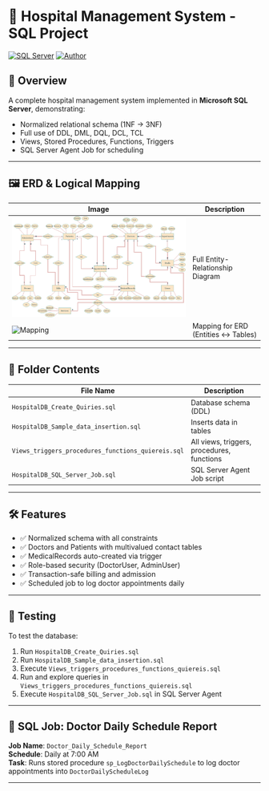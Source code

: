 # 🏥 Hospital Management System - SQL Project

[![SQL Server](https://img.shields.io/badge/Database-SQL%20Server-CC2927?style=flat&logo=microsoftsqlserver&logoColor=white)](https://www.microsoft.com/en-us/sql-server)
[![Author](https://img.shields.io/badge/Author-Samir-blue)](#)

## 📘 Overview
A complete hospital management system implemented in **Microsoft SQL Server**, demonstrating:
- Normalized relational schema (1NF → 3NF)
- Full use of DDL, DML, DQL, DCL, TCL
- Views, Stored Procedures, Functions, Triggers
- SQL Server Agent Job for scheduling

---

## 🖼️ ERD & Logical Mapping

| Image | Description |
|-------|-------------|
| ![ERD](Hospital%20Project%20DB-ERD.png) | Full Entity-Relationship Diagram |
| ![Mapping](HospitalDB_Table_Entity_Mapping.png) | Mapping for ERD (Entities ↔ Tables) |

---

## 📂 Folder Contents

| File Name                                          | Description                                |
|----------------------------------------------------|--------------------------------------------|
| `HospitalDB_Create_Quiries.sql`                    | Database schema  (DDL)                     |
| `HospitalDB_Sample_data_insertion.sql`             | Inserts data in tables                     |
| `Views_triggers_procedures_functions_quiereis.sql` | All views, triggers, procedures, functions |
| `HospitalDB_SQL_Server_Job.sql`                    | SQL Server Agent Job script                |

---

## 🛠 Features

- ✅ Normalized schema with all constraints
- ✅ Doctors and Patients with multivalued contact tables
- ✅ MedicalRecords auto-created via trigger
- ✅ Role-based security (DoctorUser, AdminUser)
- ✅ Transaction-safe billing and admission
- ✅ Scheduled job to log doctor appointments daily

---

## 🧪 Testing

To test the database:
1. Run `HospitalDB_Create_Quiries.sql`
2. Run `HospitalDB_Sample_data_insertion.sql`
3. Execute `Views_triggers_procedures_functions_quiereis.sql`
4. Run and explore queries in `Views_triggers_procedures_functions_quiereis.sql`
5. Execute `HospitalDB_SQL_Server_Job.sql` in SQL Server Agent

---

## 📅 SQL Job: Doctor Daily Schedule Report

**Job Name**: `Doctor_Daily_Schedule_Report`  
**Schedule**: Daily at 7:00 AM  
**Task**: Runs stored procedure `sp_LogDoctorDailySchedule` to log doctor appointments into `DoctorDailyScheduleLog`

---

